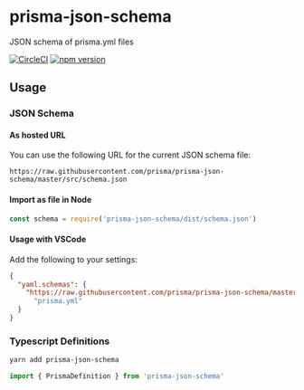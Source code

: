 # prisma-json-schema

JSON schema of prisma.yml files

[![CircleCI](https://circleci.com/gh/prisma/prisma-json-schema.svg?style=shield)](https://circleci.com/gh/prisma/prisma-json-schema) [![npm version](https://badge.fury.io/js/prisma-json-schema.svg)](https://badge.fury.io/js/prisma-json-schema)

## Usage

### JSON Schema

#### As hosted URL

You can use the following URL for the current JSON schema file:

```
https://raw.githubusercontent.com/prisma/prisma-json-schema/master/src/schema.json
```

#### Import as file in Node

```js
const schema = require('prisma-json-schema/dist/schema.json')
```

#### Usage with VSCode

Add the following to your settings:

```json
{
  "yaml.schemas": {
    "https://raw.githubusercontent.com/prisma/prisma-json-schema/master/src/schema.json":
      "prisma.yml"
  }
}
```

### Typescript Definitions

```sh
yarn add prisma-json-schema
```

```ts
import { PrismaDefinition } from 'prisma-json-schema'
```

